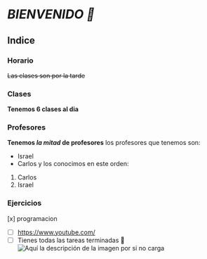 # ***BIENVENIDO 👋***

## Indice
### Horario
~~Las clases son por la tarde~~
### Clases
**Tenemos 6 clases al dia**
### Profesores
**Tenemos _la mitad_ de profesores**
los profesores que tenemos son:
  - Israel 
  - Carlos
y los conocimos en este orden:
  1. Carlos
  2. Israel
### Ejercicios
[x] programacion
- [ ] https://www.youtube.com/
- [ ] Tienes todas las tareas terminadas :tada:
![Aquí la descripción de la imagen por si no carga](https://raw.githubusercontent.com/Akarui2143/WaterPy/master/assets/ImagenV1.png)
